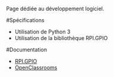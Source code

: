 Page dédiée au développement logiciel.

#Spécifications
* Utilisation de Python 3
* Utilisation de la bibliothèque RPI.GPIO

#Documentation
* [RPI.GPIO](https://sourceforge.net/p/raspberry-gpio-python/wiki/Inputs/)
* [OpenClassrooms](https://openclassrooms.com/courses/apprenez-a-programmer-en-python)
